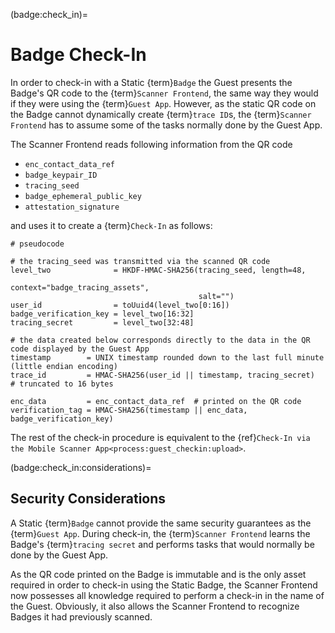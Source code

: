 (badge:check_in)=
# Badge Check-In

In order to check-in with a Static {term}`Badge` the Guest presents the Badge's QR code to the {term}`Scanner Frontend`, the same way they would if they were using the {term}`Guest App`.
However, as the static QR code on the Badge cannot dynamically create {term}`trace ID`s, the {term}`Scanner Frontend` has to assume some of the tasks normally done by the Guest App.

The Scanner Frontend reads following information from the QR code
* `enc_contact_data_ref`
* `badge_keypair_ID`
* `tracing_seed`
* `badge_ephemeral_public_key`
* `attestation_signature`

and uses it to create a {term}`Check-In` as follows:

```{code} python
# pseudocode

# the tracing_seed was transmitted via the scanned QR code
level_two              = HKDF-HMAC-SHA256(tracing_seed, length=48,
                                          context="badge_tracing_assets",
                                          salt="")
user_id                = toUuid4(level_two[0:16])
badge_verification_key = level_two[16:32]
tracing_secret         = level_two[32:48]

# the data created below corresponds directly to the data in the QR code displayed by the Guest App
timestamp        = UNIX timestamp rounded down to the last full minute (little endian encoding)
trace_id         = HMAC-SHA256(user_id || timestamp, tracing_secret)  # truncated to 16 bytes

enc_data         = enc_contact_data_ref  # printed on the QR code
verification_tag = HMAC-SHA256(timestamp || enc_data, badge_verification_key)
```

The rest of the check-in procedure is equivalent to the {ref}`Check-In via the Mobile Scanner App<process:guest_checkin:upload>`.

(badge:check_in:considerations)=
## Security Considerations

A Static {term}`Badge` cannot provide the same security guarantees as the {term}`Guest App`.
During check-in, the {term}`Scanner Frontend` learns the Badge's {term}`tracing secret` and performs tasks that would normally be done by the Guest App.

As the QR code printed on the Badge is immutable and is the only asset required in order to check-in using the Static Badge, the Scanner Frontend now possesses all knowledge required to perform a check-in in the name of the Guest.
Obviously, it also allows the Scanner Frontend to recognize Badges it had previously scanned.
